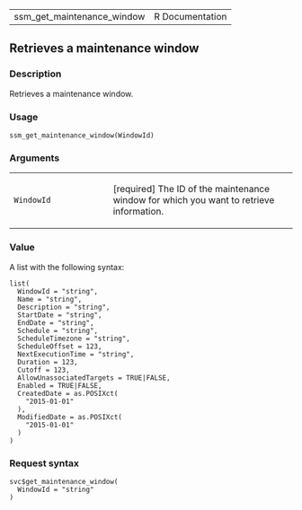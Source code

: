 <table style="width: 100%;">
<tbody>
<tr class="odd">
<td>ssm_get_maintenance_window</td>
<td style="text-align: right;">R Documentation</td>
</tr>
</tbody>
</table>

## Retrieves a maintenance window

### Description

Retrieves a maintenance window.

### Usage

    ssm_get_maintenance_window(WindowId)

### Arguments

<table>
<colgroup>
<col style="width: 35%" />
<col style="width: 65%" />
</colgroup>
<tbody>
<tr class="odd">
<td><code
id="ssm_get_maintenance_window_:_WindowId">WindowId</code></td>
<td><p>[required] The ID of the maintenance window for which you want to
retrieve information.</p></td>
</tr>
</tbody>
</table>

### Value

A list with the following syntax:

    list(
      WindowId = "string",
      Name = "string",
      Description = "string",
      StartDate = "string",
      EndDate = "string",
      Schedule = "string",
      ScheduleTimezone = "string",
      ScheduleOffset = 123,
      NextExecutionTime = "string",
      Duration = 123,
      Cutoff = 123,
      AllowUnassociatedTargets = TRUE|FALSE,
      Enabled = TRUE|FALSE,
      CreatedDate = as.POSIXct(
        "2015-01-01"
      ),
      ModifiedDate = as.POSIXct(
        "2015-01-01"
      )
    )

### Request syntax

    svc$get_maintenance_window(
      WindowId = "string"
    )
